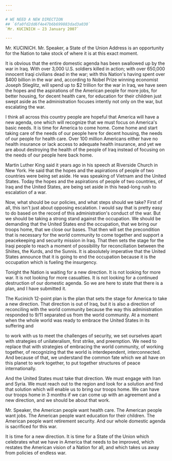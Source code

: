 ```yaml
---
---

# WE NEED A NEW DIRECTION
## `6fa0fd2dd6f4e47b6b699883dad3a030`
`Mr. KUCINICH — 23 January 2007`

---
```



Mr. KUCINICH. Mr. Speaker, a State of the Union Address is an 
opportunity for the Nation to take stock of where it is at this exact 
moment.

It is obvious that the entire domestic agenda has been swallowed up 
by the war in Iraq. With over 3,000 U.S. soldiers killed in action; 
with over 650,000 innocent Iraqi civilians dead in the war; with this 
Nation's having spent over $400 billion in the war and, according to 
Nobel Prize winning economist Joseph Stieglitz, will spend up to $2 
trillion for the war in Iraq, we have seen the hopes and the 
aspirations of the American people for more jobs, for better housing, 
for decent health care, for education for their children just swept 
aside as the administration focuses intently not only on the war, but 
escalating the war.

I think all across this country people are hopeful that America will 
have a new agenda, one which will recognize that we must focus on 
America's basic needs. It is time for America to come home. Come home 
and start taking care of the needs of our people here for decent 
housing, the needs of our people for health care. Over 100 million 
Americans either have no health insurance or lack access to adequate 
health insurance, and yet we are about destroying the health of the 
people of Iraq instead of focusing on the needs of our people here back 
home.

Martin Luther King said it years ago in his speech at Riverside 
Church in New York. He said that the hopes and the aspirations of 
people of two countries were being set aside. He was speaking of 
Vietnam and the United States. Today the hopes and the aspirations of 
people of two countries, of Iraq and the United States, are being set 
aside in this head-long rush to escalation of a war.

Now, what should be our policies, and what steps should we take? 
First of all, this isn't just about opposing escalation. I would say 
that is pretty easy to do based on the record of this administration's 
conduct of the war. But we should be taking a strong stand against the 
occupation. We should be demanding that the United States end the 
occupation, that we bring our troops home, that we close our bases. 
That then will set the precondition that is necessary for the world 
community to come together and support a peacekeeping and security 
mission in Iraq. That then sets the stage for the Iraqi people to reach 
a moment of possibility for reconciliation between the Shiites, the 
Kurds, and the Sunnis. It is absolutely imperative that the United 
States announce that it is going to end the occupation because it is 
the occupation which is fueling the insurgency.

Tonight the Nation is waiting for a new direction. It is not looking 
for more war. It is not looking for more casualties. It is not looking 
for a continued destruction of our domestic agenda. So we are here to 
state that there is a plan, and I have submitted it.

The Kucinich 12-point plan is the plan that sets the stage for 
America to take a new direction. That direction is out of Iraq, but it 
is also a direction of reconciling with the world community because the 
way this administration responded to 9/11 separated us from the world 
community. At a moment when the whole world was ready to embrace the 
United States in its suffering and


to work with us to meet the challenges of security, we set ourselves 
apart with strategies of unilateralism, first strike, and preemption. 
We need to replace that with strategies of embracing the world 
community, of working together, of recognizing that the world is 
interdependent, interconnected. And because of that, we understand the 
common fate which we all have on this planet to work together, to put 
together structures of peace internationally.

And the United States must take that direction. We must engage with 
Iran and Syria. We must reach out to the region and look for a solution 
and find that solution which will enable us to bring our troops home. 
We can have our troops home in 3 months if we can come up with an 
agreement and a new direction, and we should be about that work.

Mr. Speaker, the American people want health care. The American 
people want jobs. The American people want education for their 
children. The American people want retirement security. And our whole 
domestic agenda is sacrificed for this war.

It is time for a new direction. It is time for a State of the Union 
which celebrates what we have in America that needs to be improved, 
which restates the American vision of a Nation for all, and which takes 
us away from policies of endless war.

